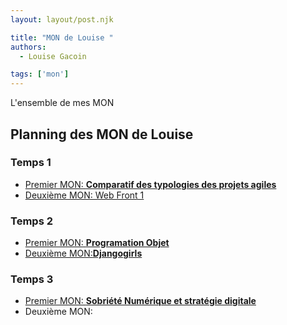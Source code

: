 ```yaml
---
layout: layout/post.njk

title: "MON de Louise "
authors:
  - Louise Gacoin

tags: ['mon']
---
```

<!-- Début Résumé -->
L'ensemble de mes MON
<!-- fin résumé -->

## Planning des MON de Louise

### Temps 1
- [Premier MON: **Comparatif des typologies des projets agiles** ](./MON1/)
- [Deuxième MON:  Web Front 1](./MON2/)

### Temps 2
- [Premier MON: **Programation Objet**](./MON3/)
- [Deuxième MON:**Djangogirls**](./MON4/)

### Temps 3
- [Premier MON: **Sobriété Numérique et stratégie digitale**](./MON6/)
- Deuxième MON: 
